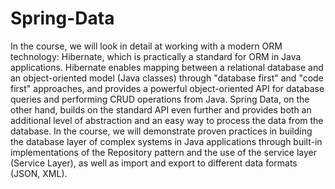 # Spring-Data
In the course, we will look in detail at working with a modern ORM technology: Hibernate, which is practically a standard for ORM in Java applications. Hibernate enables mapping between a relational database and an object-oriented model (Java classes) through "database first" and "code first" approaches, and provides a powerful object-oriented API for database queries and performing CRUD operations from Java. Spring Data, on the other hand, builds on the standard API even further and provides both an additional level of abstraction and an easy way to process the data from the database. In the course, we will demonstrate proven practices in building the database layer of complex systems in Java applications through built-in implementations of the Repository pattern and the use of the service layer (Service Layer), as well as import and export to different data formats (JSON, XML).
